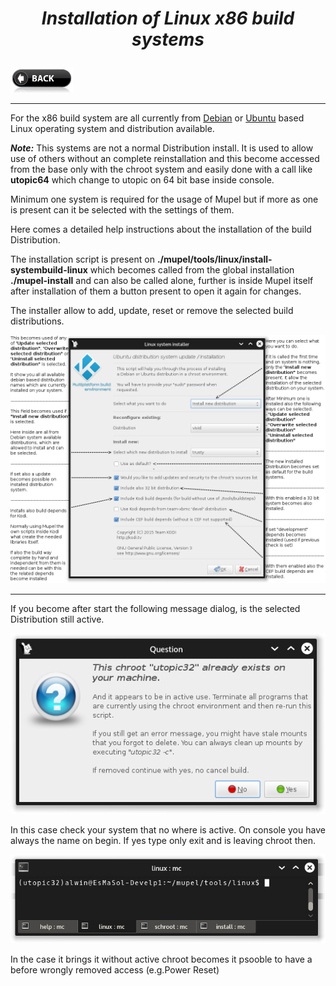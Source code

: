 # *<p align="center">Installation of Linux x86 build systems</p>*
[<img src="../../icons/back-button.png" alt="Back" width="100" height="40">](../readme.md) 

-------------

For the x86 build system are all currently from [Debian](https://en.wikipedia.org/wiki/Debian) or 
[Ubuntu](https://en.wikipedia.org/wiki/Ubuntu_(operating_system)) based Linux operating system and distribution 
available.

<b><i>Note:</i></b> This systems are not a normal Distribution install. It is used to allow use of others without an complete
reinstallation and this become accessed from the base only with the chroot system and easily done with a call like
<b>utopic64</b> which change to utopic on 64 bit base inside console.

Minimum one system is required for the usage of Mupel but if more as one is present can it be selected with the
settings of them.

Here comes a detailed help instructions about the installation of the build Distribution.

The installation script is present on <b>./mupel/tools/linux/install-systembuild-linux</b> which becomes called from 
the global installation <b>./mupel-install</b> and can also be called alone, further is inside Mupel itself after
installation of them a button present to open it again for changes.

The installer allow to add, update, reset or remove the selected build distributions.

*<p align="center">![Help Image 1](linux-help-1.png)</p>*

--------------

If you become after start the following message dialog, is the selected Distribution still active. 
*<p align="center">![Help Image 2](linux-help-2.png)</p>*

In this case check
your system that no where is active. On console you have always the name on begin. If yes type only exit and is
leaving chroot then.
*<p align="center">![Help Image 3](linux-help-3.png)</p>*
In the case it brings it without active chroot becomes it psooble to have a before wrongly removed access (e.g.Power Reset)

